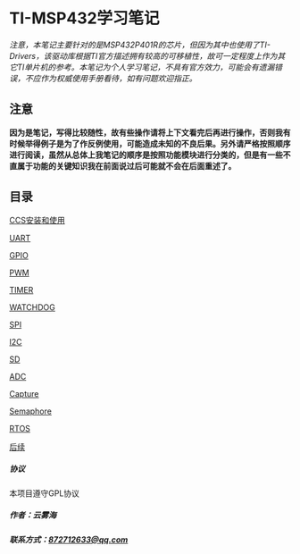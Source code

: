 # TI-MSP432学习笔记

*注意，本笔记主要针对的是MSP432P401R的芯片，但因为其中也使用了TI-Drivers，该驱动库根据TI官方描述拥有较高的可移植性，故可一定程度上作为其它TI单片机的参考。本笔记为个人学习笔记，不具有官方效力，可能会有遗漏错误，不应作为权威使用手册看待，如有问题欢迎指正。*

## 注意

**因为是笔记，写得比较随性，故有些操作请将上下文看完后再进行操作，否则我有时候举得例子是为了作反例使用，可能造成未知的不良后果。另外请严格按照顺序进行阅读，虽然从总体上我笔记的顺序是按照功能模块进行分类的，但是有一些不直属于功能的关键知识我在前面说过后可能就不会在后面重述了。**

## 目录

[CCS安装和使用](./doc/START.md)

[UART](./doc/UART.md)

[GPIO](./doc/GPIO.md)

[PWM](./doc/PWM.md)

[TIMER](./doc/TIMER.md)

[WATCHDOG](./doc/WATCHDOG.md)

[SPI](./doc/SPI.md)

[I2C](./doc/I2C.md)

[SD](./doc/SD.md)

[ADC](./doc/ADC.md)

[Capture](./doc/Capture.md)

[Semaphore](./doc/Semaphore.md)

[RTOS](./doc/RTOS.md)

[后续](./doc/More.md)

##### 协议

本项目遵守GPL协议

##### 作者：云雾海

##### 联系方式：872712633@qq.com

